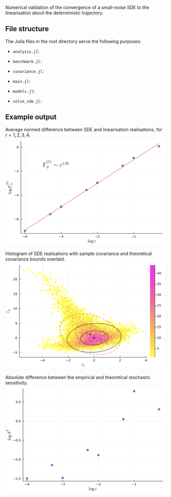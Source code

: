 Numerical validation of the convergence of a small-noise SDE to the linearisation about the deterministic trajectory.

## File structure
The Julia files in the root directory serve the following purposes:

- `analysis.jl`:

- `benchmark.jl`:

- `covariance.jl`:

- `main.jl`:

- `models.jl`:

- `solve_sde.jl`:

## Example output
Average normed difference between SDE and linearisation realisations, for $r = 1,2,3,4$.
![](example_output/y_diff.png)

Histogram of SDE realisations with sample covariance and theoretical covariance bounds overlaid.
![](example_output/histogram.png)

Absolute difference between the empirical and theoretical stochastic sensitivity.
![](example_output/s2_diff.png)
